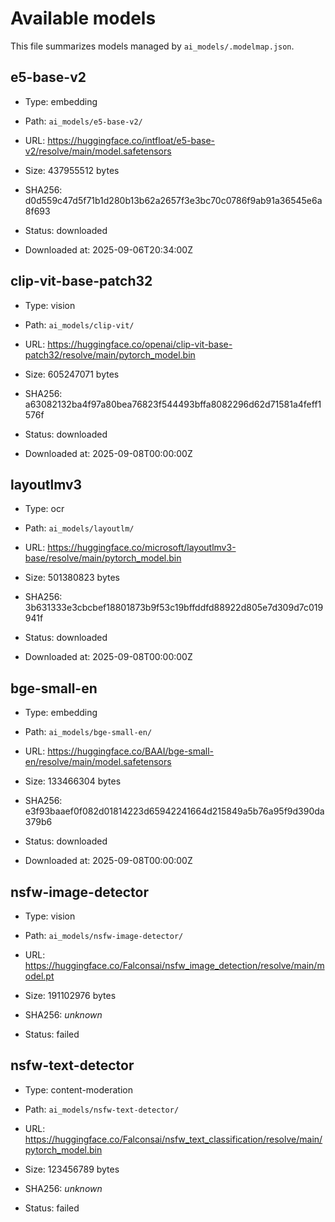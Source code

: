 # Available models

This file summarizes models managed by `ai_models/.modelmap.json`.

## e5-base-v2

- Type: embedding

- Path: `ai_models/e5-base-v2/`

- URL: https://huggingface.co/intfloat/e5-base-v2/resolve/main/model.safetensors

- Size: 437955512 bytes

- SHA256: d0d559c47d5f71b1d280b13b62a2657f3e3bc70c0786f9ab91a36545e6a8f693

- Status: downloaded

- Downloaded at: 2025-09-06T20:34:00Z



## clip-vit-base-patch32

- Type: vision

- Path: `ai_models/clip-vit/`

- URL: https://huggingface.co/openai/clip-vit-base-patch32/resolve/main/pytorch_model.bin

- Size: 605247071 bytes

- SHA256: a63082132ba4f97a80bea76823f544493bffa8082296d62d71581a4feff1576f

- Status: downloaded

- Downloaded at: 2025-09-08T00:00:00Z



## layoutlmv3

- Type: ocr

- Path: `ai_models/layoutlm/`

- URL: https://huggingface.co/microsoft/layoutlmv3-base/resolve/main/pytorch_model.bin

- Size: 501380823 bytes

- SHA256: 3b631333e3cbcbef18801873b9f53c19bffddfd88922d805e7d309d7c019941f

- Status: downloaded

- Downloaded at: 2025-09-08T00:00:00Z



## bge-small-en

- Type: embedding

- Path: `ai_models/bge-small-en/`

- URL: https://huggingface.co/BAAI/bge-small-en/resolve/main/model.safetensors

- Size: 133466304 bytes

- SHA256: e3f93baaef0f082d01814223d65942241664d215849a5b76a95f9d390da379b6

- Status: downloaded

- Downloaded at: 2025-09-08T00:00:00Z



## nsfw-image-detector

- Type: vision

- Path: `ai_models/nsfw-image-detector/`

- URL: https://huggingface.co/Falconsai/nsfw_image_detection/resolve/main/model.pt

- Size: 191102976 bytes

- SHA256: *unknown*

- Status: failed



## nsfw-text-detector

- Type: content-moderation

- Path: `ai_models/nsfw-text-detector/`

- URL: https://huggingface.co/Falconsai/nsfw_text_classification/resolve/main/pytorch_model.bin

- Size: 123456789 bytes

- SHA256: *unknown*

- Status: failed


